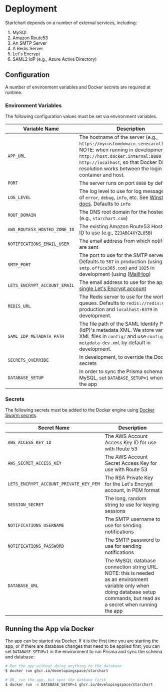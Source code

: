 # Deployment

Startchart depends on a number of external services, including:

1. MySQL
2. Amazon Route53
3. An SMTP Server
4. A Redis Server
5. Let's Encrypt
6. SAML2 IdP (e.g., Azure Active Directory)

## Configuration

A number of environment variables and Docker secrets are required at runtime.

### Environment Variables

The following configuration values must be set via environment variables.

| Variable Name                | Description                                                                                                                                                                                                                                               |
| ---------------------------- | --------------------------------------------------------------------------------------------------------------------------------------------------------------------------------------------------------------------------------------------------------- |
| `APP_URL`                    | The hostname of the server (e.g., `https://mycustomdomain.senecacollege.ca`). NOTE: when running in development, use `http://host.docker.internal:8080` vs. `http://localhost`, so that Docker DNS resolution works between the login container and host. |
| `PORT`                       | The server runs on port `8080` by default                                                                                                                                                                                                                 |
| `LOG_LEVEL`                  | The log level to use for log messages. One of `error`, `debug`, `info`, etc. See [Winston docs](https://github.com/winstonjs/winston#logging-levels). Defaults to `info`                                                                                  |
| `ROOT_DOMAIN`                | The DNS root domain for the hosted zone (e.g., `starchart.com`)                                                                                                                                                                                           |
| `AWS_ROUTE53_HOSTED_ZONE_ID` | The existing Amazon Route53 Hosted Zone ID to use (e.g., `Z23ABC4XYZL05B`)                                                                                                                                                                                |
| `NOTIFICATIONS_EMAIL_USER`   | The email address from which notifications are sent                                                                                                                                                                                                       |
| `SMTP_PORT`                  | The port to use for the SMTP server. Defaults to `587` in production (using `smtp.office365.com`) and `1025` in development (using ([MailHog](https://github.com/mailhog/MailHog))                                                                        |
| `LETS_ENCRYPT_ACCOUNT_EMAIL` | The email address to use for the app's [single Let's Encrypt account](https://letsencrypt.org/docs/integration-guide/#one-account-or-many)                                                                                                                |
| `REDIS_URL`                  | The Redis server to use for the worker queues. Defaults to `redis://redis:6379` in production and `localhost:6379` in development.                                                                                                                        |
| `SAML_IDP_METADATA_PATH`     | The file path of the SAML Identify Provider (IdP)'s metadata XML. We store various XML files in `config/` and use `config/idp-metadata-dev.xml` by default in development.                                                                                |
| `SECRETS_OVERRIDE`           | In development, to override the Docker secrets                                                                                                                                                                                                            |
| `DATABASE_SETUP`             | In order to sync the Prisma schema with MySQL, set `DATABASE_SETUP=1` when running the app                                                                                                                                                                |

### Secrets

The following secrets must be added to the Docker engine using [Docker Swarm secrets](https://docs.docker.com/engine/swarm/secrets/).

| Secret Name                            | Description                                                                                                                                                                  |
| -------------------------------------- | ---------------------------------------------------------------------------------------------------------------------------------------------------------------------------- |
| `AWS_ACCESS_KEY_ID`                    | The AWS Account Access Key ID for use with Route 53                                                                                                                          |
| `AWS_SECRET_ACCESS_KEY`                | The AWS Account Secret Access Key for use with Route 53                                                                                                                      |
| `LETS_ENCRYPT_ACCOUNT_PRIVATE_KEY_PEM` | The RSA Private Key for the Let's Encrypt account, in PEM format                                                                                                             |
| `SESSION_SECRET`                       | The long, random string to use for keying sessions                                                                                                                           |
| `NOTIFICATIONS_USERNAME`               | The SMTP username to use for sending notifications                                                                                                                           |
| `NOTIFICATIONS_PASSWORD`               | The SMTP password to use for sending notifications                                                                                                                           |
| `DATABASE_URL`                         | The MySQL database connection string URL. NOTE: this is needed as an environment variable only when doing database setup commands, but read as a secret when running the app |

## Running the App via Docker

The app can be started via Docker. If it is the first time you are starting the app, or if there are database changes that need to be applied first, you can set `DATABASE_SETUP=1` in the environment to run Prisma and sync the schema and database:

```sh
# Run the app without doing anything to the database
$ docker run ghcr.io/developingspace/starchart

# OR, run the app, but sync the datbase first
$ docker run -e DATABASE_SETUP=1 ghcr.io/developingspace/starchart
```
